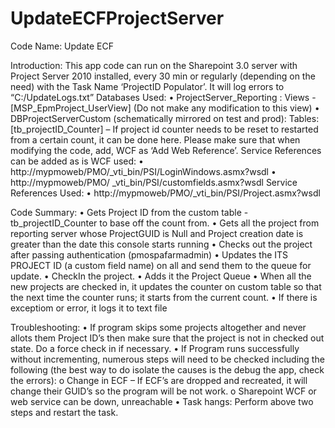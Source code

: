 UpdateECFProjectServer
======================

 Code Name: Update ECF 

Introduction: 
This app code can run on the Sharepoint 3.0 server with Project Server 2010 installed, every 30 min or regularly (depending on the need) with the Task Name ‘ProjectID Populator’. It will log errors to “C:/UpdateLogs.txt” 
Databases Used: 
•	 ProjectServer_Reporting : Views - [MSP_EpmProject_UserView] (Do not make any modification to this view)
•	 DBProjectServerCustom (schematically mirrored on test and prod): Tables: [tb_projectID_Counter] – If project id counter needs to be reset to restarted from a certain count, it can be done here. 
Please make sure that when modifying the code, add, WCF as ‘Add Web Reference’. Service References can be added as is
WCF used: 
•	http://mypmoweb/PMO/_vti_bin/PSI/LoginWindows.asmx?wsdl
•	http://mypmoweb/PMO/ _vti_bin/PSI/customfields.asmx?wsdl
Service References Used:
•	http://mypmoweb/PMO/_vti_bin/PSI/Project.asmx?wsdl


Code Summary:
•	Gets Project ID from the custom table - tb_projectID_Counter to base off the count from.
•	Gets all the project from reporting server whose ProjectGUID is Null and Project creation date is greater than the date this console starts running
•	Checks out the project after passing authentication (pmospafarmadmin)
•	Updates the ITS PROJECT ID (a custom field name) on all and send them to the queue for update.
•	CheckIn the project.
•	Adds it the Project Queue
•	When all the new projects are checked in, it updates the counter on custom table so that the next time the counter runs; it starts from the current count.
•	If there is exceptiom or error, it logs it to text file


Troubleshooting:
•	If program skips some projects altogether and never allots them Project ID’s then make sure that the project is not in checked out state. Do a force check in if necessary.
•	If Program runs successfully without incrementing, numerous steps will need to be checked including the following (the best way to do isolate the causes is the debug the app, check the errors):
o	Change in ECF – If ECF’s are dropped and recreated, it will change their GUID’s so the program will be not work.
o	Sharepoint WCF or web service can be down, unreachable 
•	Task hangs: Perform above two steps and restart the task.

